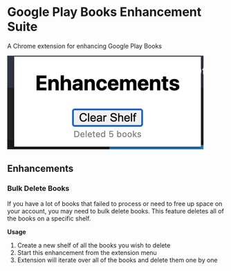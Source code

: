 # Google Play Books Enhancement Suite

A Chrome extension for enhancing Google Play Books

<img src="https://github.com/MagsMagnoli/google-play-books-enhancement-suite/blob/main/docs/screenshot.png" />

## Enhancements

### Bulk Delete Books

If you have a lot of books that failed to process or need to free up space on your account, you may need to bulk delete books. This feature deletes all of the books on a specific shelf. 

**Usage**

1. Create a new shelf of all the books you wish to delete
2. Start this enhancement from the extension menu
3. Extension will iterate over all of the books and delete them one by one
